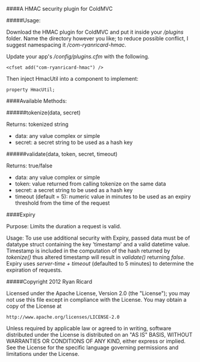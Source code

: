 ####A HMAC security plugin for ColdMVC

#####Usage:

Download the HMAC plugin for ColdMVC and put it inside your _/plugins_ folder. Name the directory however you like; to reduce possible conflict, I suggest namespacing it _/com-ryanricard-hmac_.

Update your app's _/config/plugins.cfm_ with the following.

	<cfset add("com-ryanricard-hmac") />

Then inject HmacUtil into a component to implement:

<code>property HmacUtil;</code>

####Available Methods:

######tokenize(data, secret)

Returns: tokenized string

* data: any value complex or simple
* secret: a secret string to be used as a hash key

######validate(data, token, secret, timeout)

Returns: true/false

* data: any value complex or simple
* token: value returned from calling tokenize on the same data
* secret: a secret string to be used as a hash key
* timeout (default = 5): numeric value in minutes to be used as an expiry threshold from the time of the request

####Expiry

Purpose: Limits the duration a request is valid.

Usage: To use use additional security with Expiry, passed data must be of datatype struct containing the key 'timestamp' and a valid datetime value.  Timestamp is included in the computation of the hash returned by _tokenize()_ thus altered timestamp will result in _validate()_ returning _false_.  Expiry uses _server-time + timeout_ (defaulted to 5 minutes) to determine the expiration of requests.



#####Copyright 2012 Ryan Ricard

Licensed under the Apache License, Version 2.0 (the "License");
you may not use this file except in compliance with the License.
You may obtain a copy of the License at

    http://www.apache.org/licenses/LICENSE-2.0

Unless required by applicable law or agreed to in writing, software
distributed under the License is distributed on an "AS IS" BASIS,
WITHOUT WARRANTIES OR CONDITIONS OF ANY KIND, either express or implied.
See the License for the specific language governing permissions and
limitations under the License.